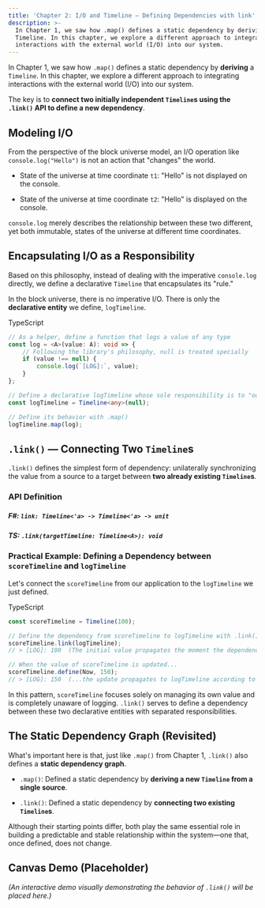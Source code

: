 ```yaml
---
title: 'Chapter 2: I/O and Timeline — Defining Dependencies with link'
description: >-
  In Chapter 1, we saw how .map() defines a static dependency by deriving a
  Timeline. In this chapter, we explore a different approach to integrating
  interactions with the external world (I/O) into our system.
---
```

In Chapter 1, we saw how `.map()` defines a static dependency by **deriving** a `Timeline`. In this chapter, we explore a different approach to integrating interactions with the external world (I/O) into our system.

The key is to **connect two initially independent `Timeline`s using the `.link()` API to define a new dependency**.

## Modeling I/O

From the perspective of the block universe model, an I/O operation like `console.log("Hello")` is not an action that "changes" the world.

-   State of the universe at time coordinate `t1`: "Hello" is not displayed on the console.
    
-   State of the universe at time coordinate `t2`: "Hello" is displayed on the console.

`console.log` merely describes the relationship between these two different, yet both immutable, states of the universe at different time coordinates.

## Encapsulating I/O as a Responsibility

Based on this philosophy, instead of dealing with the imperative `console.log` directly, we define a declarative `Timeline` that encapsulates its "rule."

In the block universe, there is no imperative I/O. There is only the **declarative entity** we define, `logTimeline`.

TypeScript

```ts
// As a helper, define a function that logs a value of any type
const log = <A>(value: A): void => {
    // Following the library's philosophy, null is treated specially
    if (value !== null) {
        console.log(`[LOG]:`, value);
    }
};

// Define a declarative logTimeline whose sole responsibility is to "output values to the console"
const logTimeline = Timeline<any>(null);

// Define its behavior with .map()
logTimeline.map(log);
```

## `.link()` — Connecting Two `Timeline`s

`.link()` defines the simplest form of dependency: unilaterally synchronizing the value from a source to a target between **two already existing `Timeline`s**.

### API Definition

##### F#: `link: Timeline<'a> -> Timeline<'a> -> unit`
    
##### TS: `.link(targetTimeline: Timeline<A>): void`

### Practical Example: Defining a Dependency between `scoreTimeline` and `logTimeline`

Let's connect the `scoreTimeline` from our application to the `logTimeline` we just defined.

TypeScript

```ts
const scoreTimeline = Timeline(100);

// Define the dependency from scoreTimeline to logTimeline with .link()
scoreTimeline.link(logTimeline);
// > [LOG]: 100  (The initial value propagates the moment the dependency is defined, and a log is output)

// When the value of scoreTimeline is updated...
scoreTimeline.define(Now, 150);
// > [LOG]: 150  (...the update propagates to logTimeline according to the defined dependency, and a log is output again)
```

In this pattern, `scoreTimeline` focuses solely on managing its own value and is completely unaware of logging. `.link()` serves to define a dependency between these two declarative entities with separated responsibilities.

## The Static Dependency Graph (Revisited)

What's important here is that, just like `.map()` from Chapter 1, `.link()` also defines a **static dependency graph**.

-   `.map()`: Defined a static dependency by **deriving a new `Timeline` from a single source**.
    
-   `.link()`: Defined a static dependency by **connecting two existing `Timeline`s**.

Although their starting points differ, both play the same essential role in building a predictable and stable relationship within the system—one that, once defined, does not change.

## Canvas Demo (Placeholder)

_(An interactive demo visually demonstrating the behavior of `.link()` will be placed here.)_
